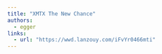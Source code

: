 ```yaml
---
title: "XMTX The New Chance"
authors:
  - egger
links:
  - url: "https://wwd.lanzouy.com/iFvYr0466mti"
---
```


